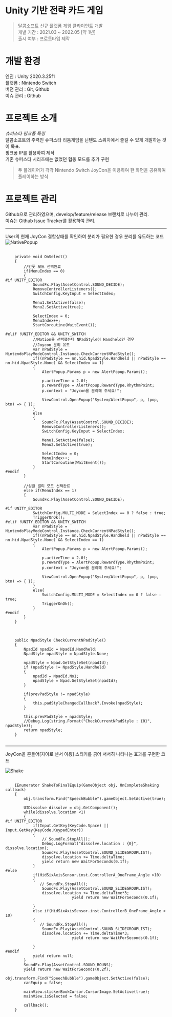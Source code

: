 Unity 기반 전략 카드 게임
==========================
> 달콤소프트 신규 플랫폼 게임 클라이언트 개발   
> 개발 기간 : 2021.03 ~ 2022.05 [약 1년]   
> 출시 여부 : 프로토타입 제작   

개발 환경
==========================
엔진 : Unity 2020.3.25f1      
플랫폼 : Nintendo Switch  
버전 관리 : Git, Github      
이슈 관리 : Github   


프로젝트 소개
==========================
*슈퍼스타 핑크퐁 특징*   
달콤소프트의 주력인 슈퍼스타 리듬게임을 닌텐도 스위치에서 즐길 수 있게 개발하는 것이 목표.   
핑크퐁 IP를 활용하여 제작      
기존 슈퍼스타 시리즈에는 없었던 협동 모드를 추가 구현   
> 두 플레이어가 각각 Nintendo Switch JoyCon을 이용하여 한 화면을 공유하여 플레이하는 방식

프로젝트 관리
===========================
Github으로 관리하였으며, develop/feature/release 브랜치로 나누어 관리.    
이슈는 Github Issue Tracker를 활용하여 관리.   

***
User의 현재 JoyCon 결합상태를 확인하여 분리가 필요한 경우 분리를 유도하는 코드   
![NativePopup](https://github.com/user-attachments/assets/ed81169a-ee7e-4d9b-bfb3-02083af0a76d)   

<pre>
  <code>
    private void OnSelect()
    {
        //인풋 모드 선택완료
        if(MenuIndex == 0)
        {
#if UNITY_EDITOR
            SoundFx.Play(AssetControl.SOUND_DECIDE);
            RemoveControllerListeners();
            SwitchConfig.KeyInput = SelectIndex;

            Menu1.SetActive(false);
            Menu2.SetActive(true);

            SelectIndex = 0;
            MenuIndex++;
            StartCoroutine(WaitEvent());

#elif !UNITY_EDITOR && UNITY_SWITCH
            //Motion을 선택했는데 NPadStyle이 Handheld인 경우
            //Joycon 분리 유도
            var nPadStyle = NintendoPlayModeControl.Instance.CheckCurrentNPadStyle();
            if((nPadStyle == nn.hid.NpadStyle.Handheld || nPadStyle == nn.hid.NpadStyle.None) && SelectIndex == 1)
            {
                AlertPopup.Params p = new AlertPopup.Params();

                p.activeTime = 2.0f;
                p.rewardType = AlertPopup.RewardType.RhythmPoint;
                p.context = "Joycon을 분리해 주세요!";

                ViewControl.OpenPopup("System/AlertPopup", p, (pop, btn) => { });
            }
            else
            {
                SoundFx.Play(AssetControl.SOUND_DECIDE);
                RemoveControllerListeners();
                SwitchConfig.KeyInput = SelectIndex;

                Menu1.SetActive(false);
                Menu2.SetActive(true);

                SelectIndex = 0;
                MenuIndex++;
                StartCoroutine(WaitEvent());
            }
#endif
        }

        //싱글 멀티 모드 선택완료
        else if(MenuIndex == 1)
        {
            SoundFx.Play(AssetControl.SOUND_DECIDE);

#if UNITY_EDITOR
            SwitchConfig.MULTI_MODE = SelectIndex == 0 ? false : true;
            TriggerOnOk();
#elif !UNITY_EDITOR && UNITY_SWITCH
            var nPadStyle = NintendoPlayModeControl.Instance.CheckCurrentNPadStyle();
            if((nPadStyle == nn.hid.NpadStyle.Handheld || nPadStyle == nn.hid.NpadStyle.None) && SelectIndex == 1)
            {
                AlertPopup.Params p = new AlertPopup.Params();

                p.activeTime = 2.0f;
                p.rewardType = AlertPopup.RewardType.RhythmPoint;
                p.context = "Joycon을 분리해 주세요!";

                ViewControl.OpenPopup("System/AlertPopup", p, (pop, btn) => { });
            }
            else{
                SwitchConfig.MULTI_MODE = SelectIndex == 0 ? false : true;
                TriggerOnOk();
            }
#endif
        }
    }
  </code>
</pre>

<pre>
  <code>
    public NpadStyle CheckCurrentNPadStyle()
    {
        NpadId npadId = NpadId.Handheld;
        NpadStyle npadStyle = NpadStyle.None;

        npadStyle = Npad.GetStyleSet(npadId);
        if (npadStyle != NpadStyle.Handheld)
        {
            npadId = NpadId.No1;
            npadStyle = Npad.GetStyleSet(npadId);
        }

        if(prevPadStyle != npadStyle)
        {
            this.padStyleChangedCallback?.Invoke(npadStyle);
        }

        this.prevPadStyle = npadStyle;
        //Debug.Log(string.Format("CheckCurrentNPadStyle : {0}", npadStyle));
        return npadStyle;
    }
  </code>
</pre>

***
JoyCon을 흔들어[자이로 센서 이용] 스티커를 긁어 서서히 나타나는 효과를 구현한 코드   

![Shake](https://github.com/user-attachments/assets/1c686145-b60f-40b2-ac66-c0cd2a151eb8)

<pre>
  <code>
    IEnumerator ShakeToFinalEquip(GameObject obj, OnCompleteShaking callback)
    {
        obj.transform.Find("SpeechBubble").gameObject.SetActive(true);

        UIDissolve dissolve = obj.GetComponent<UIDissolve>();
        while(dissolve.location <1)
        {
#if UNITY_EDITOR
            if(Input.GetKey(KeyCode.Space) || Input.GetKey(KeyCode.KeypadEnter))
            {
                // SoundFx.StopAll();
                Debug.LogFormat("dissolve.location : {0}", dissolve.location);
                SoundFx.Play(AssetControl.SOUND_SLIDEGROUPLIST);
                dissolve.location += Time.deltaTime;
                yield return new WaitForSeconds(0.1f);
            }
#else
            if(HidSixAxisSensor.inst.ControllerA_OneFrame_Angle >10)
            {   
               // SoundFx.StopAll();
                SoundFx.Play(AssetControl.SOUND_SLIDEGROUPLIST);
                dissolve.location += Time.deltaTime*3;
                             yield return new WaitForSeconds(0.1f);
                  
            }
            else if(HidSixAxisSensor.inst.ControllerB_OneFrame_Angle > 10)
            { 
               // SoundFx.StopAll();
                SoundFx.Play(AssetControl.SOUND_SLIDEGROUPLIST);
                dissolve.location += Time.deltaTime*3;
                             yield return new WaitForSeconds(0.1f);
                
            }
#endif
            yield return null;
        }
        SoundFx.Play(AssetControl.SOUND_BOUNS);
        yield return new WaitForSeconds(0.2f);
        obj.transform.Find("SpeechBubble").gameObject.SetActive(false);
        canEquip = false;

        mainView.stickerBookCursor.CursorImage.SetActive(true);
        mainView.isSelected = false;

        callback();
    }
  </code>
</pre>
